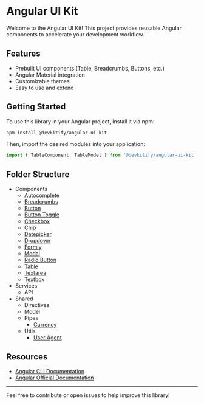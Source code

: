 # Angular UI Kit

Welcome to the Angular UI Kit! This project provides reusable Angular components to accelerate your development workflow.

## Features

- Prebuilt UI components (Table, Breadcrumbs, Buttons, etc.)
- Angular Material integration
- Customizable themes
- Easy to use and extend

## Getting Started

To use this library in your Angular project, install it via npm:

```bash
npm install @devkitify/angular-ui-kit
```

Then, import the desired modules into your application:

```typescript
import { TableComponent, TableModel } from '@devkitify/angular-ui-kit';
```

## Folder Structure

- Components
  - [Autocomplete](https://github.com/abudygold/angular-ui-kit/blob/main/projects/angular-ui-kit/README-FORM.md)
  - [Breadcrumbs](https://github.com/abudygold/angular-ui-kit/blob/main/projects/angular-ui-kit/README-BREADCRUMB.md)
  - [Button](https://github.com/abudygold/angular-ui-kit/blob/main/projects/angular-ui-kit/README-BUTTON.md)
  - [Button Toggle](https://github.com/abudygold/angular-ui-kit/blob/main/projects/angular-ui-kit/README-FORM.md)
  - [Checkbox](https://github.com/abudygold/angular-ui-kit/blob/main/projects/angular-ui-kit/README-FORM.md)
  - [Chip](https://github.com/abudygold/angular-ui-kit/blob/main/projects/angular-ui-kit/README-FORM.md)
  - [Datepicker](https://github.com/abudygold/angular-ui-kit/blob/main/projects/angular-ui-kit/README-FORM.md)
  - [Dropdown](https://github.com/abudygold/angular-ui-kit/blob/main/projects/angular-ui-kit/README-FORM.md)
  - [Formly](https://github.com/abudygold/angular-ui-kit/blob/main/projects/angular-ui-kit/README-FORM.md)
  - [Modal](https://github.com/abudygold/angular-ui-kit/blob/main/projects/angular-ui-kit/README-MODAL.md)
  - [Radio Button](https://github.com/abudygold/angular-ui-kit/blob/main/projects/angular-ui-kit/README-FORM.md)
  - [Table](https://github.com/abudygold/angular-ui-kit/blob/main/projects/angular-ui-kit/README-TABLE.md)
  - [Textarea](https://github.com/abudygold/angular-ui-kit/blob/main/projects/angular-ui-kit/README-FORM.md)
  - [Textbox](https://github.com/abudygold/angular-ui-kit/blob/main/projects/angular-ui-kit/README-FORM.md)
- Services
  - API
- Shared
  - Directives
  - Model
  - Pipes
    - [Currency](https://github.com/abudygold/angular-ui-kit/blob/main/projects/angular-ui-kit/README-CURRENCY.md)
  - Utils
    - [User Agent](https://github.com/abudygold/angular-ui-kit/blob/main/projects/angular-ui-kit/README-USER-AGENT.md)

## Resources

- [Angular CLI Documentation](https://angular.dev/tools/cli)
- [Angular Official Documentation](https://angular.dev/)

---

Feel free to contribute or open issues to help improve this library!
